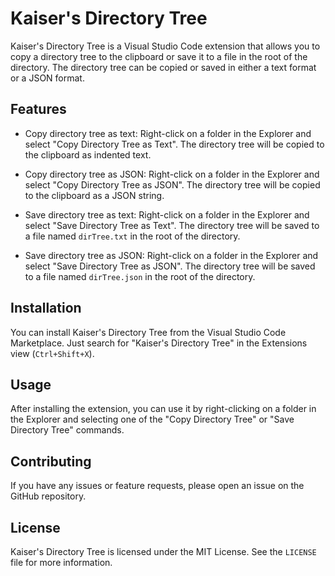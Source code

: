# Kaiser's Directory Tree

Kaiser's Directory Tree is a Visual Studio Code extension that allows you to copy a directory tree to the clipboard or save it to a file in the root of the directory. The directory tree can be copied or saved in either a text format or a JSON format.

## Features

- Copy directory tree as text: Right-click on a folder in the Explorer and select "Copy Directory Tree as Text". The directory tree will be copied to the clipboard as indented text.

- Copy directory tree as JSON: Right-click on a folder in the Explorer and select "Copy Directory Tree as JSON". The directory tree will be copied to the clipboard as a JSON string.

- Save directory tree as text: Right-click on a folder in the Explorer and select "Save Directory Tree as Text". The directory tree will be saved to a file named `dirTree.txt` in the root of the directory.

- Save directory tree as JSON: Right-click on a folder in the Explorer and select "Save Directory Tree as JSON". The directory tree will be saved to a file named `dirTree.json` in the root of the directory.

## Installation

You can install Kaiser's Directory Tree from the Visual Studio Code Marketplace. Just search for "Kaiser's Directory Tree" in the Extensions view (`Ctrl+Shift+X`).

## Usage

After installing the extension, you can use it by right-clicking on a folder in the Explorer and selecting one of the "Copy Directory Tree" or "Save Directory Tree" commands.

## Contributing

If you have any issues or feature requests, please open an issue on the GitHub repository.

## License

Kaiser's Directory Tree is licensed under the MIT License. See the `LICENSE` file for more information.
